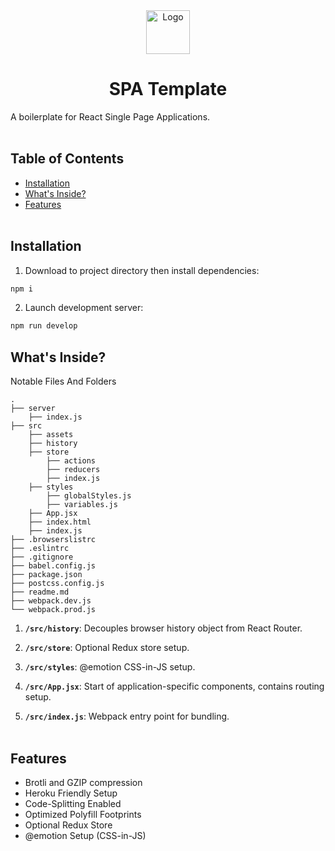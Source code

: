 <div align="center">
  <img alt="Logo" src="https://image.flaticon.com/icons/svg/603/603199.svg" width="70" />
</div>
<h1 align="center">
  SPA Template
</h1>

A boilerplate for React Single Page Applications.
<br></br>

## Table of Contents

- [Installation](#installation)
- [What's Inside?](#whatsInside)
- [Features](#features)
  <br></br>

## Installation <a name="installation"></a>

1. Download to project directory then install dependencies:

```sh
npm i
```

2. Launch development server:

```sh
npm run develop
```

## What's Inside? <a name="whatsInside"></a>

Notable Files And Folders

    .
    ├── server
        ├── index.js
    ├── src
        ├── assets
        ├── history
        ├── store
            ├── actions
            ├── reducers
            ├── index.js
        ├── styles
            ├── globalStyles.js
            ├── variables.js
        ├── App.jsx
        ├── index.html
        ├── index.js
    ├── .browserslistrc
    ├── .eslintrc
    ├── .gitignore
    ├── babel.config.js
    ├── package.json
    ├── postcss.config.js
    ├── readme.md
    ├── webpack.dev.js
    └── webpack.prod.js

1.  **`/src/history`**: Decouples browser history object from React Router.

2.  **`/src/store`**: Optional Redux store setup.

3.  **`/src/styles`**: @emotion CSS-in-JS setup.

4.  **`/src/App.jsx`**: Start of application-specific components, contains routing setup.

5.  **`/src/index.js`**: Webpack entry point for bundling.
    <br></br>

## Features <a name="features"></a>

- Brotli and GZIP compression
- Heroku Friendly Setup
- Code-Splitting Enabled
- Optimized Polyfill Footprints
- Optional Redux Store
- @emotion Setup (CSS-in-JS)
  <br></br>

